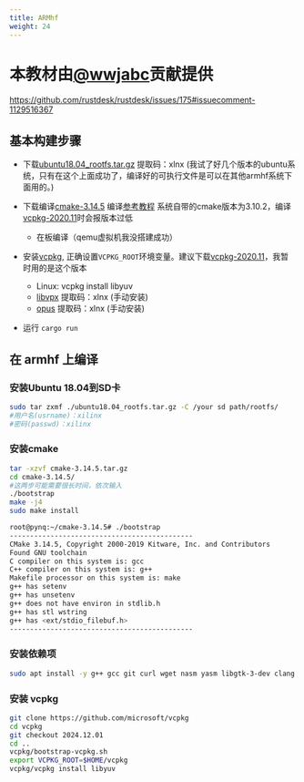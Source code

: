 ```yaml
---
title: ARMhf
weight: 24
---
```


# 本教材由[@wwjabc](https://github.com/wwjabc)贡献提供

https://github.com/rustdesk/rustdesk/issues/175#issuecomment-1129516367

## 基本构建步骤
- 下载[ubuntu18.04_rootfs.tar.gz](https://pan.baidu.com/s/1pmjw7OBn5NbiCvM6GGaEgQ) 提取码：xlnx (我试了好几个版本的ubuntu系统，只有在这个上面成功了，编译好的可执行文件是可以在其他armhf系统下面用的。)
- 下载编译[cmake-3.14.5](https://cmake.org/files/v3.14/cmake-3.14.5.tar.gz)  编译[参考教程](https://blog.csdn.net/weixin_43793181/article/details/118157012) 系统自带的cmake版本为3.10.2，编译[vcpkg-2020.11](https://github.com/microsoft/vcpkg/archive/refs/tags/2020.11.tar.gz)时会报版本过低
  - 在板编译（qemu虚拟机我没搭建成功）
  
- 安装[vcpkg](https://github.com/microsoft/vcpkg), 正确设置`VCPKG_ROOT`环境变量。建议下载[vcpkg-2020.11](https://github.com/microsoft/vcpkg/archive/refs/tags/2020.11.tar.gz)，我暂时用的是这个版本

  - Linux: vcpkg install libyuv 
  - [libvpx](https://pan.baidu.com/s/1fgi0PzOrT4VpL6p3MY-IVA) 提取码：xlnx (手动安装)
  - [opus](https://pan.baidu.com/s/1fxQayZ7FGq-Z0bn_pjBVfQ) 提取码：xlnx (手动安装)

- 运行 `cargo run`

## 在 armhf 上编译

### 安装Ubuntu 18.04到SD卡

```sh
sudo tar zxmf ./ubuntu18.04_rootfs.tar.gz -C /your sd path/rootfs/
#用户名(usrname)：xilinx
#密码(passwd)：xilinx
```

### 安装cmake
```sh
tar -xzvf cmake-3.14.5.tar.gz
cd cmake-3.14.5/
#这两步可能需要很长时间，依次输入
./bootstrap
make -j4
sudo make install
```
```sh
root@pynq:~/cmake-3.14.5# ./bootstrap 
---------------------------------------------
CMake 3.14.5, Copyright 2000-2019 Kitware, Inc. and Contributors
Found GNU toolchain
C compiler on this system is: gcc       
C++ compiler on this system is: g++          
Makefile processor on this system is: make
g++ has setenv
g++ has unsetenv
g++ does not have environ in stdlib.h
g++ has stl wstring
g++ has <ext/stdio_filebuf.h>
---------------------------------------------
```
### 安装依赖项

```sh
sudo apt install -y g++ gcc git curl wget nasm yasm libgtk-3-dev clang libxcb-randr0-dev libxdo-dev libxfixes-dev libxcb-shape0-dev libxcb-xfixes0-dev libasound2-dev libpulse-dev
```

### 安装 vcpkg

```sh
git clone https://github.com/microsoft/vcpkg
cd vcpkg
git checkout 2024.12.01
cd ..
vcpkg/bootstrap-vcpkg.sh
export VCPKG_ROOT=$HOME/vcpkg
vcpkg/vcpkg install libyuv
```
